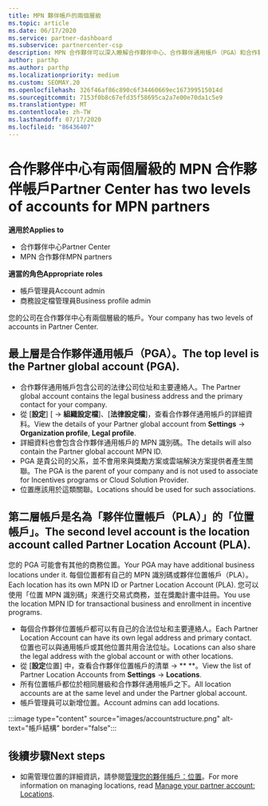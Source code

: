 ```yaml
---
title: MPN 夥伴帳戶的兩個層級
ms.topic: article
ms.date: 06/17/2020
ms.service: partner-dashboard
ms.subservice: partnercenter-csp
description: MPN 合作夥伴可以深入瞭解合作夥伴中心、合作夥伴通用帳戶（PGA）和合作夥伴位置帳戶（PLA）中的兩個帳戶層級。
author: parthp
ms.author: parthp
ms.localizationpriority: medium
ms.custom: SEOMAY.20
ms.openlocfilehash: 326f46af86c890c6f34460669ec167399515014d
ms.sourcegitcommit: 7153f0b8c67efd35f58695ca2a7e00e70da1c5e9
ms.translationtype: MT
ms.contentlocale: zh-TW
ms.lasthandoff: 07/17/2020
ms.locfileid: "86436407"
---
```

# <a name="partner-center-has-two-levels-of-accounts-for-mpn-partners"></a><span data-ttu-id="9b07c-103">合作夥伴中心有兩個層級的 MPN 合作夥伴帳戶</span><span class="sxs-lookup"><span data-stu-id="9b07c-103">Partner Center has two levels of accounts for MPN partners</span></span>

<span data-ttu-id="9b07c-104">**適用於**</span><span class="sxs-lookup"><span data-stu-id="9b07c-104">**Applies to**</span></span>

- <span data-ttu-id="9b07c-105">合作夥伴中心</span><span class="sxs-lookup"><span data-stu-id="9b07c-105">Partner Center</span></span>
- <span data-ttu-id="9b07c-106">MPN 合作夥伴</span><span class="sxs-lookup"><span data-stu-id="9b07c-106">MPN partners</span></span>

<span data-ttu-id="9b07c-107">**適當的角色**</span><span class="sxs-lookup"><span data-stu-id="9b07c-107">**Appropriate roles**</span></span>

- <span data-ttu-id="9b07c-108">帳戶管理員</span><span class="sxs-lookup"><span data-stu-id="9b07c-108">Account admin</span></span>
- <span data-ttu-id="9b07c-109">商務設定檔管理員</span><span class="sxs-lookup"><span data-stu-id="9b07c-109">Business profile admin</span></span>


<span data-ttu-id="9b07c-110">您的公司在合作夥伴中心有兩個層級的帳戶。</span><span class="sxs-lookup"><span data-stu-id="9b07c-110">Your company has two levels of accounts in Partner Center.</span></span>

## <a name="the-top-level-is-the-partner-global-account-pga"></a><span data-ttu-id="9b07c-111">最上層是合作夥伴通用帳戶（PGA）。</span><span class="sxs-lookup"><span data-stu-id="9b07c-111">The top level is the Partner global account (PGA).</span></span>

- <span data-ttu-id="9b07c-112">合作夥伴通用帳戶包含公司的法律公司位址和主要連絡人。</span><span class="sxs-lookup"><span data-stu-id="9b07c-112">The Partner global account contains the legal business address and the primary contact for your company.</span></span> 
- <span data-ttu-id="9b07c-113">從 [**設定**] [  ->  **組織設定檔**]、[**法律設定檔**]，查看合作夥伴通用帳戶的詳細資料。</span><span class="sxs-lookup"><span data-stu-id="9b07c-113">View the details of your Partner global account from **Settings** -> **Organization profile**, **Legal profile**.</span></span>
- <span data-ttu-id="9b07c-114">詳細資料也會包含合作夥伴通用帳戶的 MPN 識別碼。</span><span class="sxs-lookup"><span data-stu-id="9b07c-114">The details will also contain the Partner global account MPN ID.</span></span> 
- <span data-ttu-id="9b07c-115">PGA 是貴公司的父系，並不會用來與獎勵方案或雲端解決方案提供者產生關聯。</span><span class="sxs-lookup"><span data-stu-id="9b07c-115">The PGA is the parent of your company and is not used to associate for Incentives programs or Cloud Solution Provider.</span></span> 
- <span data-ttu-id="9b07c-116">位置應該用於這類關聯。</span><span class="sxs-lookup"><span data-stu-id="9b07c-116">Locations should be used for such associations.</span></span>

## <a name="the-second-level-account-is-the-location-account-called-partner-location-account-pla"></a><span data-ttu-id="9b07c-117">第二層帳戶是名為「夥伴位置帳戶（PLA）」的「位置帳戶」。</span><span class="sxs-lookup"><span data-stu-id="9b07c-117">The second level account is the location account called Partner Location Account (PLA).</span></span>

<span data-ttu-id="9b07c-118">您的 PGA 可能會有其他的商務位置。</span><span class="sxs-lookup"><span data-stu-id="9b07c-118">Your PGA may have additional business locations under it.</span></span> <span data-ttu-id="9b07c-119">每個位置都有自己的 MPN 識別碼或夥伴位置帳戶（PLA）。</span><span class="sxs-lookup"><span data-stu-id="9b07c-119">Each location has its own MPN ID or Partner Location Account (PLA).</span></span> <span data-ttu-id="9b07c-120">您可以使用「位置 MPN 識別碼」來進行交易式商務，並在獎勵計畫中註冊。</span><span class="sxs-lookup"><span data-stu-id="9b07c-120">You use the location MPN ID for transactional business and enrollment in incentive programs.</span></span>

- <span data-ttu-id="9b07c-121">每個合作夥伴位置帳戶都可以有自己的合法位址和主要連絡人。</span><span class="sxs-lookup"><span data-stu-id="9b07c-121">Each Partner Location Account can have its own legal address and primary contact.</span></span> <span data-ttu-id="9b07c-122">位置也可以與通用帳戶或其他位置共用合法位址。</span><span class="sxs-lookup"><span data-stu-id="9b07c-122">Locations can also share the legal address with the global account or with other locations.</span></span>
- <span data-ttu-id="9b07c-123">從 [**設定**位置] 中，查看合作夥伴位置帳戶的清單  ->  \*\* \*\*。</span><span class="sxs-lookup"><span data-stu-id="9b07c-123">View the list of Partner Location Accounts from **Settings** -> **Locations**.</span></span>
- <span data-ttu-id="9b07c-124">所有位置帳戶都位於相同層級和合作夥伴通用帳戶之下。</span><span class="sxs-lookup"><span data-stu-id="9b07c-124">All location accounts are at the same level and under the Partner global account.</span></span>
- <span data-ttu-id="9b07c-125">帳戶管理員可以新增位置。</span><span class="sxs-lookup"><span data-stu-id="9b07c-125">Account admins can add locations.</span></span>

:::image type="content" source="images/accountstructure.png" alt-text="帳戶結構" border="false":::

## <a name="next-steps"></a><span data-ttu-id="9b07c-127">後續步驟</span><span class="sxs-lookup"><span data-stu-id="9b07c-127">Next steps</span></span>

- <span data-ttu-id="9b07c-128">如需管理位置的詳細資訊，請參閱[管理您的夥伴帳戶：位置](manage-locations.md)。</span><span class="sxs-lookup"><span data-stu-id="9b07c-128">For more information on managing locations, read [Manage your partner account: Locations](manage-locations.md).</span></span>
